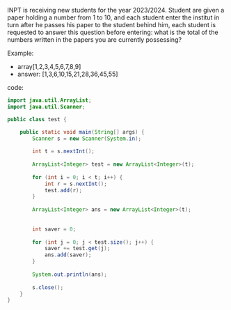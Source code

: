 INPT is receiving new students for the year 2023/2024.
Student are given a paper holding a number from 1 to 10, and each student enter the institut in turn after he passes his paper to the student behind him, each student is requested to answer this question before entering: what is the total of the numbers written in the papers you are currently possessing?

Example: 
- array[1,2,3,4,5,6,7,8,9]
- answer: [1,3,6,10,15,21,28,36,45,55]

code:
```java
import java.util.ArrayList;
import java.util.Scanner;

public class test {

    public static void main(String[] args) {
        Scanner s = new Scanner(System.in);
        
        int t = s.nextInt();
        
        ArrayList<Integer> test = new ArrayList<Integer>(t);
        
        for (int i = 0; i < t; i++) {
            int r = s.nextInt();
            test.add(r);
        }
        
        ArrayList<Integer> ans = new ArrayList<Integer>(t);
        
       
        int saver = 0;
        
        for (int j = 0; j < test.size(); j++) {
            saver += test.get(j);
            ans.add(saver);
        }
        
        System.out.println(ans);
        
        s.close();
    }
}
```
